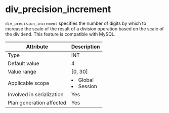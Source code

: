 # div_precision_increment

`div_precision_increment` specifies the number of digits by which to increase the scale of the result of a division operation based on the scale of the dividend. This feature is compatible with MySQL.

| **Attribute** | **Description** |
|----------|------------------------------------------------------------------------------------------------------------|
| Type | INT |
| Default value | 4 |
| Value range | \[0, 30\] |
| Applicable scope | <li> Global   <li> Session |
| Involved in serialization | Yes |
| Plan generation affected | Yes |
